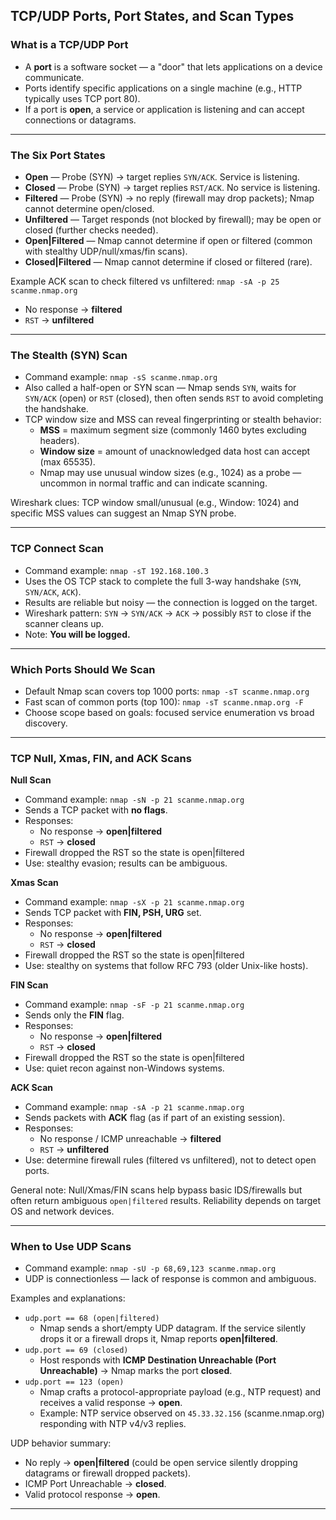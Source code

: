## TCP/UDP Ports, Port States, and Scan Types

### What is a TCP/UDP Port
- A **port** is a software socket — a "door" that lets applications on a device communicate.
- Ports identify specific applications on a single machine (e.g., HTTP typically uses TCP port 80).
- If a port is **open**, a service or application is listening and can accept connections or datagrams.

---

### The Six Port States
- **Open** — Probe (SYN) → target replies `SYN/ACK`. Service is listening.
- **Closed** — Probe (SYN) → target replies `RST/ACK`. No service is listening.
- **Filtered** — Probe (SYN) → no reply (firewall may drop packets); Nmap cannot determine open/closed.
- **Unfiltered** — Target responds (not blocked by firewall); may be open or closed (further checks needed).
- **Open|Filtered** — Nmap cannot determine if open or filtered (common with stealthy UDP/null/xmas/fin scans).
- **Closed|Filtered** — Nmap cannot determine if closed or filtered (rare).

Example ACK scan to check filtered vs unfiltered: `nmap -sA -p 25 scanme.nmap.org`  
- No response → **filtered**  
- `RST` → **unfiltered**

---

### The Stealth (SYN) Scan
- Command example: `nmap -sS scanme.nmap.org`
- Also called a half-open or SYN scan — Nmap sends `SYN`, waits for `SYN/ACK` (open) or `RST` (closed), then often sends `RST` to avoid completing the handshake.
- TCP window size and MSS can reveal fingerprinting or stealth behavior:
  - **MSS** = maximum segment size (commonly 1460 bytes excluding headers).
  - **Window size** = amount of unacknowledged data host can accept (max 65535).
  - Nmap may use unusual window sizes (e.g., 1024) as a probe — uncommon in normal traffic and can indicate scanning.

Wireshark clues: TCP window small/unusual (e.g., Window: 1024) and specific MSS values can suggest an Nmap SYN probe.

---

### TCP Connect Scan
- Command example: `nmap -sT 192.168.100.3`
- Uses the OS TCP stack to complete the full 3-way handshake (`SYN`, `SYN/ACK`, `ACK`).
- Results are reliable but noisy — the connection is logged on the target.
- Wireshark pattern: `SYN` → `SYN/ACK` → `ACK` → possibly `RST` to close if the scanner cleans up.
- Note: **You will be logged.**

---

### Which Ports Should We Scan
- Default Nmap scan covers top 1000 ports: `nmap -sT scanme.nmap.org`
- Fast scan of common ports (top 100): `nmap -sT scanme.nmap.org -F`
- Choose scope based on goals: focused service enumeration vs broad discovery.

---

### TCP Null, Xmas, FIN, and ACK Scans

**Null Scan**  
- Command example: `nmap -sN -p 21 scanme.nmap.org`  
- Sends a TCP packet with **no flags**.  
- Responses:
  - No response → **open|filtered**
  - `RST` → **closed**
- Firewall dropped the RST so the state is open|filtered
- Use: stealthy evasion; results can be ambiguous.

**Xmas Scan**  
- Command example: `nmap -sX -p 21 scanme.nmap.org`  
- Sends TCP packet with **FIN, PSH, URG** set.  
- Responses:
  - No response → **open|filtered**
  - `RST` → **closed**
- Firewall dropped the RST so the state is open|filtered 
- Use: stealthy on systems that follow RFC 793 (older Unix-like hosts).

**FIN Scan**  
- Command example: `nmap -sF -p 21 scanme.nmap.org`  
- Sends only the **FIN** flag.  
- Responses:
  - No response → **open|filtered**
  - `RST` → **closed**
- Firewall dropped the RST so the state is open|filtered
- Use: quiet recon against non-Windows systems.

**ACK Scan**  
- Command example: `nmap -sA -p 21 scanme.nmap.org`  
- Sends packets with **ACK** flag (as if part of an existing session).  
- Responses:
  - No response / ICMP unreachable → **filtered**
  - `RST` → **unfiltered**
- Use: determine firewall rules (filtered vs unfiltered), not to detect open ports.

General note: Null/Xmas/FIN scans help bypass basic IDS/firewalls but often return ambiguous `open|filtered` results. Reliability depends on target OS and network devices.

---

### When to Use UDP Scans
- Command example: `nmap -sU -p 68,69,123 scanme.nmap.org`
- UDP is connectionless — lack of response is common and ambiguous.

Examples and explanations:
- `udp.port == 68 (open|filtered)`  
  - Nmap sends a short/empty UDP datagram. If the service silently drops it or a firewall drops it, Nmap reports **open|filtered**.
- `udp.port == 69 (closed)`  
  - Host responds with **ICMP Destination Unreachable (Port Unreachable)** → Nmap marks the port **closed**.
- `udp.port == 123 (open)`  
  - Nmap crafts a protocol-appropriate payload (e.g., NTP request) and receives a valid response → **open**.
  - Example: NTP service observed on `45.33.32.156` (scanme.nmap.org) responding with NTP v4/v3 replies.

UDP behavior summary:
- No reply → **open|filtered** (could be open service silently dropping datagrams or firewall dropped packets).
- ICMP Port Unreachable → **closed**.
- Valid protocol response → **open**.

---
